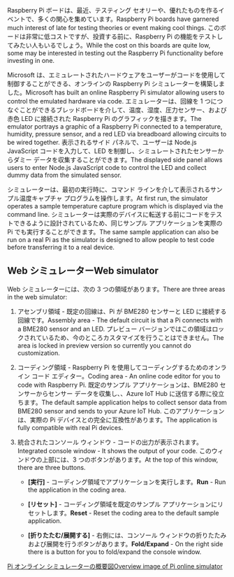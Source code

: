 <span data-ttu-id="c8d30-101">Raspberry Pi ボードは、最近、テスティング セオリーや、優れたものを作るイベントで、多くの関心を集めています。</span><span class="sxs-lookup"><span data-stu-id="c8d30-101">Raspberry Pi boards have garnered much interest of late for testing theories or event making cool things.</span></span> <span data-ttu-id="c8d30-102">このボードは非常に低コストですが、投資する前に、Raspberry Pi の機能をテストしてみたい人もいるでしょう。</span><span class="sxs-lookup"><span data-stu-id="c8d30-102">While the cost on this boards are quite low, some may be interested in testing out the Raspberry Pi functionality before investing in one.</span></span>

<span data-ttu-id="c8d30-103">Microsoft は、エミュレートされたハードウェアをユーザーがコードを使用して制御することができる、オンラインの Raspberry Pi シミュレーターを構築しました。</span><span class="sxs-lookup"><span data-stu-id="c8d30-103">Microsoft has built an online Raspberry Pi simulator allowing users to control the emulated hardware via code.</span></span> <span data-ttu-id="c8d30-104">エミュレーターは、回線を 1 つにつなぐことができるブレッドボードを介して、温度、湿度、圧力センサー、および赤色 LED に接続された Raspberry Pi のグラフィックを描きます。</span><span class="sxs-lookup"><span data-stu-id="c8d30-104">The emulator portrays a graphic of a Raspberry Pi connected to a temperature, humidity, pressure sensor, and a red LED via breadboard allowing circuits to be wired together.</span></span> <span data-ttu-id="c8d30-105">表示されるサイド パネルで、ユーザーは Node.js JavaScript コードを入力して、LED を制御し、シミュレートされたセンサーからダミー データを収集することができます。</span><span class="sxs-lookup"><span data-stu-id="c8d30-105">The displayed side panel allows users to enter Node.js JavaScript code to control the LED and collect dummy data from the simulated sensor.</span></span>

<span data-ttu-id="c8d30-106">シミュレーターは、最初の実行時に、コマンド ラインを介して表示されるサンプル温度キャプチャ プログラムを操作します。</span><span class="sxs-lookup"><span data-stu-id="c8d30-106">At first run, the simulator operates a sample temperature capture program which is displayed via the command line.</span></span> <span data-ttu-id="c8d30-107">シミュレーターは実際のデバイスに転送する前にコードをテストできるように設計されているため、同じサンプル アプリケーションを実際の Pi でも実行することができます。</span><span class="sxs-lookup"><span data-stu-id="c8d30-107">The same sample application can also be run on a real Pi as the simulator is designed to allow people to test code before transferring it to a real device.</span></span>

## <a name="web-simulator"></a><span data-ttu-id="c8d30-108">Web シミュレーター</span><span class="sxs-lookup"><span data-stu-id="c8d30-108">Web simulator</span></span>

<span data-ttu-id="c8d30-109">Web シミュレーターには、次の 3 つの領域があります。</span><span class="sxs-lookup"><span data-stu-id="c8d30-109">There are three areas in the web simulator:</span></span>

1.  <span data-ttu-id="c8d30-110">アセンブリ領域 - 既定の回線は、Pi が BME280 センサーと LED に接続する回線です。</span><span class="sxs-lookup"><span data-stu-id="c8d30-110">Assembly area - The default circuit is that a Pi connects with a BME280 sensor and an LED.</span></span> <span data-ttu-id="c8d30-111">プレビュー バージョンではこの領域はロックされているため、今のところカスタマイズを行うことはできません。</span><span class="sxs-lookup"><span data-stu-id="c8d30-111">The area is locked in preview version so currently you cannot do customization.</span></span>

2.  <span data-ttu-id="c8d30-112">コーディング領域 - Raspberry Pi を使用してコーディングするためのオンライン コード エディター。</span><span class="sxs-lookup"><span data-stu-id="c8d30-112">Coding area - An online code editor for you to code with Raspberry Pi.</span></span> <span data-ttu-id="c8d30-113">既定のサンプル アプリケーションは、BME280 センサーからセンサー データを収集し、、Azure IoT Hub に送信する際に役立ちます。</span><span class="sxs-lookup"><span data-stu-id="c8d30-113">The default sample application helps to collect sensor data from BME280 sensor and sends to your Azure IoT Hub.</span></span> <span data-ttu-id="c8d30-114">このアプリケーションは、実際の Pi デバイスとの完全に互換性があります。</span><span class="sxs-lookup"><span data-stu-id="c8d30-114">The application is fully compatible with real Pi devices.</span></span>

3.  <span data-ttu-id="c8d30-115">統合されたコンソール ウィンドウ - コードの出力が表示されます。</span><span class="sxs-lookup"><span data-stu-id="c8d30-115">Integrated console window - It shows the output of your code.</span></span> <span data-ttu-id="c8d30-116">このウィンドウの上部には、3 つのボタンがあります。</span><span class="sxs-lookup"><span data-stu-id="c8d30-116">At the top of this window, there are three buttons.</span></span>

    -   <span data-ttu-id="c8d30-117">**[実行]** - コーディング領域でアプリケーションを実行します。</span><span class="sxs-lookup"><span data-stu-id="c8d30-117">**Run** - Run the application in the coding area.</span></span>

    -   <span data-ttu-id="c8d30-118">**[リセット]** - コーディング領域を既定のサンプル アプリケーションにリセットします。</span><span class="sxs-lookup"><span data-stu-id="c8d30-118">**Reset** - Reset the coding area to the default sample application.</span></span>

    -   <span data-ttu-id="c8d30-119">**[折りたたむ/展開する]** - 右側には、コンソール ウィンドウの折りたたみおよび展開を行うボタンがあります。</span><span class="sxs-lookup"><span data-stu-id="c8d30-119">**Fold/Expand** - On the right side there is a button for you to fold/expand the console window.</span></span>

[<span data-ttu-id="c8d30-120">Pi オンライン シミュレーターの概要図</span><span class="sxs-lookup"><span data-stu-id="c8d30-120">Overview image of Pi online simulator</span></span>](./../media-draft/image1.png)

<!-- Reference links 
-   Online Raspberry Pi Emulator:
    <https://docs.microsoft.com/en-us/azure/iot-hub/iot-hub-raspberry-pi-web-simulator-get-started>

-   <https://azure-samples.github.io/raspberry-pi-web-simulator/#GetStarted>-->

